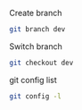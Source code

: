 Create branch
```bash
git branch dev
```

Switch branch
```bash
git checkout dev
```
git config list
```bash
git config -l
```

